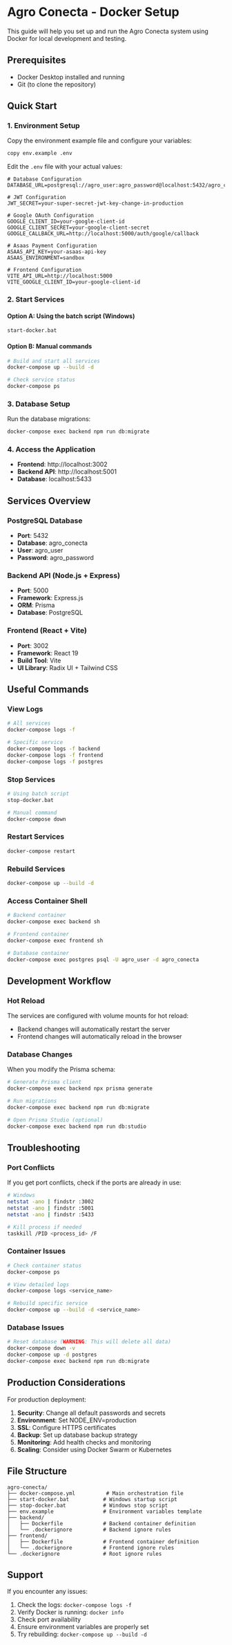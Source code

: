 # Agro Conecta - Docker Setup

This guide will help you set up and run the Agro Conecta system using Docker for local development and testing.

## Prerequisites

- Docker Desktop installed and running
- Git (to clone the repository)

## Quick Start

### 1. Environment Setup

Copy the environment example file and configure your variables:

```bash
copy env.example .env
```

Edit the `.env` file with your actual values:

```env
# Database Configuration
DATABASE_URL=postgresql://agro_user:agro_password@localhost:5432/agro_conecta

# JWT Configuration
JWT_SECRET=your-super-secret-jwt-key-change-in-production

# Google OAuth Configuration
GOOGLE_CLIENT_ID=your-google-client-id
GOOGLE_CLIENT_SECRET=your-google-client-secret
GOOGLE_CALLBACK_URL=http://localhost:5000/auth/google/callback

# Asaas Payment Configuration
ASAAS_API_KEY=your-asaas-api-key
ASAAS_ENVIRONMENT=sandbox

# Frontend Configuration
VITE_API_URL=http://localhost:5000
VITE_GOOGLE_CLIENT_ID=your-google-client-id
```

### 2. Start Services

#### Option A: Using the batch script (Windows)
```bash
start-docker.bat
```

#### Option B: Manual commands
```bash
# Build and start all services
docker-compose up --build -d

# Check service status
docker-compose ps
```

### 3. Database Setup

Run the database migrations:

```bash
docker-compose exec backend npm run db:migrate
```

### 4. Access the Application

- **Frontend**: http://localhost:3002
- **Backend API**: http://localhost:5001
- **Database**: localhost:5433

## Services Overview

### PostgreSQL Database
- **Port**: 5432
- **Database**: agro_conecta
- **User**: agro_user
- **Password**: agro_password

### Backend API (Node.js + Express)
- **Port**: 5000
- **Framework**: Express.js
- **ORM**: Prisma
- **Database**: PostgreSQL

### Frontend (React + Vite)
- **Port**: 3002
- **Framework**: React 19
- **Build Tool**: Vite
- **UI Library**: Radix UI + Tailwind CSS

## Useful Commands

### View Logs
```bash
# All services
docker-compose logs -f

# Specific service
docker-compose logs -f backend
docker-compose logs -f frontend
docker-compose logs -f postgres
```

### Stop Services
```bash
# Using batch script
stop-docker.bat

# Manual command
docker-compose down
```

### Restart Services
```bash
docker-compose restart
```

### Rebuild Services
```bash
docker-compose up --build -d
```

### Access Container Shell
```bash
# Backend container
docker-compose exec backend sh

# Frontend container
docker-compose exec frontend sh

# Database container
docker-compose exec postgres psql -U agro_user -d agro_conecta
```

## Development Workflow

### Hot Reload
The services are configured with volume mounts for hot reload:
- Backend changes will automatically restart the server
- Frontend changes will automatically reload in the browser

### Database Changes
When you modify the Prisma schema:

```bash
# Generate Prisma client
docker-compose exec backend npx prisma generate

# Run migrations
docker-compose exec backend npm run db:migrate

# Open Prisma Studio (optional)
docker-compose exec backend npm run db:studio
```

## Troubleshooting

### Port Conflicts
If you get port conflicts, check if the ports are already in use:
```bash
# Windows
netstat -ano | findstr :3002
netstat -ano | findstr :5001
netstat -ano | findstr :5433

# Kill process if needed
taskkill /PID <process_id> /F
```

### Container Issues
```bash
# Check container status
docker-compose ps

# View detailed logs
docker-compose logs <service_name>

# Rebuild specific service
docker-compose up --build -d <service_name>
```

### Database Issues
```bash
# Reset database (WARNING: This will delete all data)
docker-compose down -v
docker-compose up -d postgres
docker-compose exec backend npm run db:migrate
```

## Production Considerations

For production deployment:

1. **Security**: Change all default passwords and secrets
2. **Environment**: Set NODE_ENV=production
3. **SSL**: Configure HTTPS certificates
4. **Backup**: Set up database backup strategy
5. **Monitoring**: Add health checks and monitoring
6. **Scaling**: Consider using Docker Swarm or Kubernetes

## File Structure

```
agro-conecta/
├── docker-compose.yml          # Main orchestration file
├── start-docker.bat           # Windows startup script
├── stop-docker.bat            # Windows stop script
├── env.example                # Environment variables template
├── backend/
│   ├── Dockerfile             # Backend container definition
│   └── .dockerignore          # Backend ignore rules
├── frontend/
│   ├── Dockerfile             # Frontend container definition
│   └── .dockerignore          # Frontend ignore rules
└── .dockerignore              # Root ignore rules
```

## Support

If you encounter any issues:

1. Check the logs: `docker-compose logs -f`
2. Verify Docker is running: `docker info`
3. Check port availability
4. Ensure environment variables are properly set
5. Try rebuilding: `docker-compose up --build -d`
